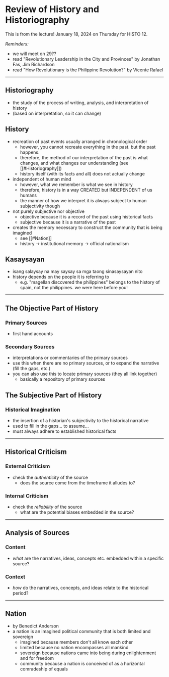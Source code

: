 # Review of History and Historiography
This is from the lecture! January 18, 2024 on Thursday for HISTO 12.

*Reminders:*
- we will meet on 29??
- read "Revolutionary Leadership in the City and Provinces" by Jonathan Fas, Jim Richardson
- read "How Revolutionary is the Philippine Revolution?" by Vicente Rafael

---

## Historiography
- the study of the process of writing, analysis, and interpretation of history
- (based on interpretation, so it can change)

## History
- recreation of past events usually arranged in chronological order
	- however, you cannot recreate everything in the past. but the past happens.
	- therefore, the method of our interpretation of the past is what changes, and what changes our understanding (see [[#Historiography]])
	- history itself (with its facts and all) does not actually change
- independent of human mind
	- however, what we remember is what we see in history
	- therefore, history is in a way CREATED but INDEPENDENT of us humans
	- the manner of how we interpret it is always subject to human subjectivity though
- not purely subjective nor objective
	- objective because it is a record of the past using historical facts
	- subjective because it is a narrative of the past
- creates the memory necessary to construct the community that is being imagined
	- see [[#Nation]]
	- history -> institutional memory -> official nationalism

## Kasaysayan
- isang salaysay na may saysay sa mga taong sinasaysayan nito
- history depends on the people it is referring to
	- e.g. "magellan discovered the philippines" belongs to the history of spain, not the philippines. we were here before you!

---

## The Objective Part of History
### Primary Sources
- first hand accounts
### Secondary Sources
- interpretations or commentaries of the primary sources
- use this when there are no primary sources, or to expand the narrative (fill the gaps, etc.)
- you can also use this to locate primary sources (they all link together)
	- basically a repository of primary sources


## The Subjective Part of History
### Historical Imagination
- the insertion of a historian's subjectivity to the historical narrative
- used to fill in the gaps... to assume...
- must always adhere to established historical facts

---

## Historical Criticism
### External Criticism
- check the *authenticity* of the source
	- does the source come from the timeframe it alludes to?
### Internal Criticism
- check the *reliability* of the source
	- what are the potential biases embedded in the source?

---

## Analysis of Sources
### Content
- *what* are the narratives, ideas, concepts etc. embedded within a specific source?
### Context
- *how* do the narratives, concepts, and ideas relate to the historical period?

---

## Nation
- by Benedict Anderson
- a nation is an imagined political community that is both limited and sovereign
	- imagined because members don't all know each other
	- limited because no nation encompasses all mankind
	- sovereign because nations came into being during enlightenment and for freedom
	- community because a nation is conceived of as a horizontal comradeship of equals